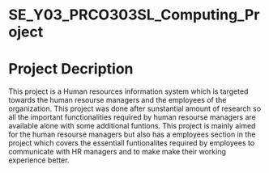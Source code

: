 # SE_Y03_PRCO303SL_Computing_Project

# Project Decription
This project is a Human resources information system which is targeted towards the human resourse managers and the employees of the organization. This project was done after sunstantial amount of research so all the important functionalities required by human resourse managers are available alone with some additional funtions. This project is mainly aimed for the human resourse managers but also has a employees section in the project which covers the essentiall funtionalites required by employees to communicate with HR managers and to make make their working experience better. 
